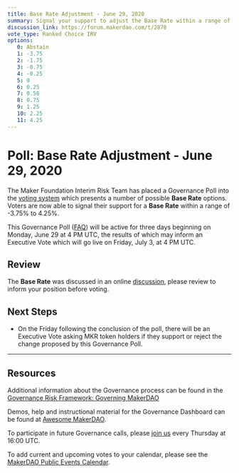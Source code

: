 ```yaml
---
title: Base Rate Adjustment - June 29, 2020
summary: Signal your support to adjust the Base Rate within a range of -3.75% to 4.25%
discussion_link: https://forum.makerdao.com/t/2878
vote_type: Ranked Choice IRV
options:
   0: Abstain
   1: -3.75
   2: -1.75
   3: -0.75
   4: -0.25
   5: 0
   6: 0.25
   7: 0.50
   8: 0.75
   9: 1.25
   10: 2.25
   11: 4.25
---
```

# Poll: Base Rate Adjustment - June 29, 2020

The Maker Foundation Interim Risk Team has placed a Governance Poll into the [voting system](https://vote.makerdao.com/polling) which presents a number of possible **Base Rate** options. Voters are now able to signal their support for a **Base Rate** within a range of -3.75% to 4.25%.

This Governance Poll ([FAQ](https://community-development.makerdao.com/makerdao-mcd-faqs/faqs/governance)) will be active for three days beginning on Monday, June 29 at 4 PM UTC, the results of which may inform an Executive Vote which will go live on Friday, July 3, at 4 PM UTC.

## Review

The **Base Rate** was discussed in an online [discussion](https://forum.makerdao.com/t/2380), please review to inform your position before voting.

## Next Steps

* On the Friday following the conclusion of the poll, there will be an Executive Vote asking MKR token holders if they support or reject the change proposed by this Governance Poll.

---

## Resources

Additional information about the Governance process can be found in the [Governance Risk Framework: Governing MakerDAO](https://community-development.makerdao.com/governance/governance-risk-framework)

Demos, help and instructional material for the Governance Dashboard can be found at [Awesome MakerDAO](https://awesome.makerdao.com/#voting).

To participate in future Governance calls, please [join us](https://community-development.makerdao.com/governance/governance-and-risk-meetings) every Thursday at 16:00 UTC.

To add current and upcoming votes to your calendar, please see the [MakerDAO Public Events Calendar](https://calendar.google.com/calendar/embed?src=makerdao.com_3efhm2ghipksegl009ktniomdk%40group.calendar.google.com&ctz=America%2FLos_Angeles).
